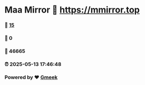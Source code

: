 # Maa Mirror :link: https://mmirror.top 
### :page_facing_up: [15](https://mmirror.top/tag.html) 
### :speech_balloon: 0 
### :hibiscus: 46665 
### :alarm_clock: 2025-05-13 17:46:48 
### Powered by :heart: [Gmeek](https://github.com/Meekdai/Gmeek)
